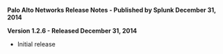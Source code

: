 **Palo Alto Networks Release Notes - Published by Splunk December 31, 2014**


**Version 1.2.6 - Released December 31, 2014**

* Initial release